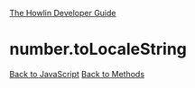[The Howlin Developer Guide](/index.md)



number.toLocaleString
=====================

[Back to JavaScript](../index.md)
[Back to Methods](../methods.md)



